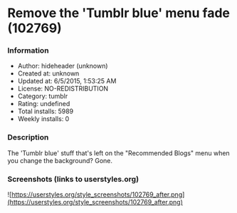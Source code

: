 # Remove the 'Tumblr blue' menu fade (102769)

### Information
- Author: hideheader (unknown)
- Created at: unknown
- Updated at: 6/5/2015, 1:53:25 AM
- License: NO-REDISTRIBUTION
- Category: tumblr
- Rating: undefined
- Total installs: 5989
- Weekly installs: 0


### Description
The 'Tumblr blue' stuff that's left on the "Recommended Blogs" menu when you change the background? Gone.


### Screenshots (links to userstyles.org)
![https://userstyles.org/style_screenshots/102769_after.png](https://userstyles.org/style_screenshots/102769_after.png)


